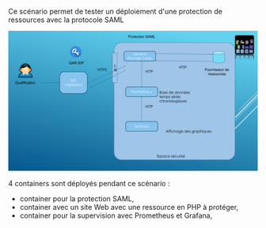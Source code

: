 
Ce scénario permet de tester un déploiement d'une protection de ressources avec la protocole SAML

![Katacoda Logo](./assets/protection-saml.png)

4 containers sont déployés pendant ce scénario :
   - container pour la protection SAML,
   - container avec un site Web avec une ressource en PHP à protéger,
   - container pour la supervision avec Prometheus et Grafana,


